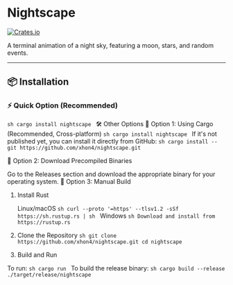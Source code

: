 # Nightscape

[![Crates.io](https://img.shields.io/crates/v/nightscape.svg)](https://crates.io/crates/nightscape)

A terminal animation of a night sky, featuring a moon, stars, and random events.

---

## 📦 Installation

### ⚡ Quick Option (Recommended)

`sh
cargo install nightscape
`
🛠 Other Options
🧰 Option 1: Using Cargo (Recommended, Cross-platform)
`sh
cargo install nightscape
`
    If it's not published yet, you can install it directly from GitHub:
`sh
cargo install --git https://github.com/xhon4/nightscape.git
`

📁 Option 2: Download Precompiled Binaries

Go to the Releases section and download the appropriate binary for your operating system.
🔧 Option 3: Manual Build
1. Install Rust

    Linux/macOS
`sh
    curl --proto '=https' --tlsv1.2 -sSf https://sh.rustup.rs | sh
`
    Windows
`sh
    Download and install from https://rustup.rs
`
2. Clone the Repository
`sh
git clone https://github.com/xhon4/nightscape.git
cd nightscape
`
3. Build and Run

To run:
`sh
cargo run
`
To build the release binary:
`sh
cargo build --release
./target/release/nightscape
`
